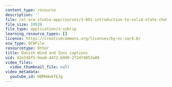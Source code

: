 ```yaml
---
content_type: resource
description: ''
file: /ol-ocw-studio-app/courses/3-091-introduction-to-solid-state-chemistry-fall-2018/HBMHHwkTEJg_captions.webvtt
file_size: 19528
file_type: application/x-subrip
learning_resource_types: []
license: https://creativecommons.org/licenses/by-nc-sa/4.0/
ocw_type: OCWFile
resourcetype: Other
title: Danish Wind and Ions captions
uid: 42e240f5-9ea0-4472-b900-2f2d7d053a89
video_files:
  video_thumbnail_file: null
video_metadata:
  youtube_id: HBMHHwkTEJg
---
```

